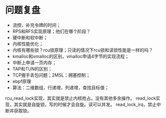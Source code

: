 # 问题复盘

- 流控，补充令牌的时间；
- RPS和RFS实现原理；他们在哪个阶段？
- 硬中断和软中断；
- 内核性能优化；
- 内核有哪些锁？rcu锁原理；只读的情况下rcu锁和读锁性能是一样的吗？
- kmalloc和vmalloc的区别，vmalloc申请4字节的实现流程；
- 中断上申请一页内存；
- TAP和TUN的区别；
- TCP握手丢包问题；2MSL；拥塞控制；
- ebpf原理
- 算法：二维数组，行递增，列递增，查找目标值；

rcu_read_lock实现，其实就是禁止内核抢占。没有其他多余操作。
read_lock实现，其实就是自旋锁，写的时候才会自旋。读可以并发。
read_lock_irq，禁止中断并获取锁。
